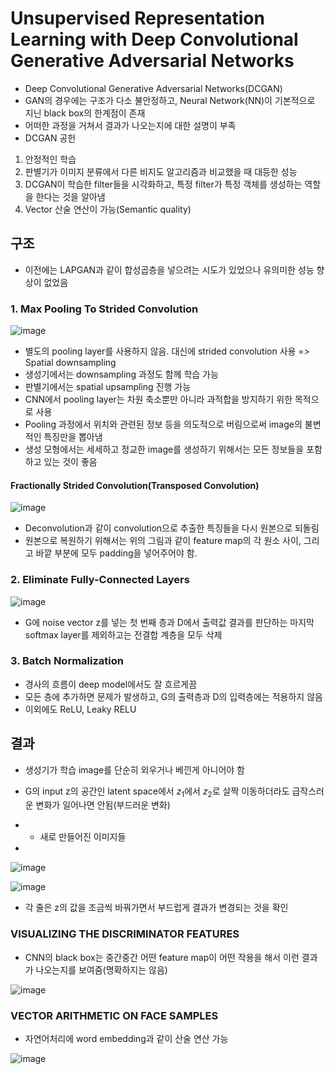 # Unsupervised Representation Learning with Deep Convolutional Generative Adversarial Networks

- Deep Convolutional Generative Adversarial Networks(DCGAN)
- GAN의 경우에는 구조가 다소 불안정하고, Neural Network(NN)이 기본적으로 지닌 black box의 한계점이 존재
- 어떠한 과정을 거쳐서 결과가 나오는지에 대한 설명이 부족
- DCGAN 공헌
1. 안정적인 학습
2. 판별기가 이미지 분류에서 다른 비지도 알고리즘과 비교했을 때 대등한 성능
3. DCGAN이 학습한 filter들을 시각화하고, 특정 filter가 특정 객체를 생성하는 역할을 한다는 것을 알아냄
4. Vector 산술 연산이 가능(Semantic quality)

## 구조

- 이전에는 LAPGAN과 같이 합성곱층을 넣으려는 시도가 있었으나 유의미한 성능 향상이 없었음 

### 1. Max Pooling To Strided Convolution

![image](https://user-images.githubusercontent.com/80622859/217151911-06039755-57cb-4073-9cc9-3e949185297d.png)

- 별도의 pooling layer를 사용하지 않음. 대신에 strided convolution 사용 => Spatial downsampling
- 생성기에서는 downsampling 과정도 함께 학습 가능
- 판별기에서는 spatial upsampling 진행 가능
- CNN에서 pooling layer는 차원 축소뿐만 아니라 과적합을 방지하기 위한 목적으로 사용
- Pooling 과정에서 위치와 관련된 정보 등을 의도적으로 버림으로써 image의 불변적인 특징만을 뽑아냄
- 생성 모형에서는 세세하고 정교한 image를 생성하기 위해서는 모든 정보들을 포함하고 있는 것이 좋음

#### Fractionally Strided Convolution(Transposed Convolution)

![image](https://user-images.githubusercontent.com/80622859/217153355-cd3af097-40dd-4bee-985c-0849cb820cd2.png)

- Deconvolution과 같이 convolution으로 추출한 특징들을 다시 원본으로 되돌림
- 원본으로 복원하기 위해서는 위의 그림과 같이 feature map의 각 원소 사이, 그리고 바깥 부분에 모두 padding을 넣어주어야 함.

### 2. Eliminate Fully-Connected Layers

![image](https://user-images.githubusercontent.com/80622859/217152022-f1cf8198-b581-4d0a-9f5b-26e2479cda37.png)

- G에 noise vector z를 넣는 첫 번째 층과 D에서 출력값 결과를 판단하는 마지막 softmax layer를 제외하고는 전결합 계층을 모두 삭제

### 3. Batch Normalization

- 경사의 흐름이 deep model에서도 잘 흐르게끔
- 모든 층에 추가하면 문제가 발생하고, G의 출력층과 D의 입력층에는 적용하지 않음
- 이외에도 ReLU, Leaky RELU 

## 결과

- 생성기가 학습 image를 단순히 외우거나 베낀게 아니어야 함
- G의 input z의 공간인 latent space에서 $z_1$에서 $z_2$로 살짝 이동하더라도 급작스러운 변화가 일어나면 안됨(부드러운 변화)

- - 새로 만들어진 이미지들
- 
![image](https://user-images.githubusercontent.com/80622859/217158491-462c1573-dfbf-4744-a484-17bf7cb28c7a.png)

![image](https://user-images.githubusercontent.com/80622859/217158400-dfe39535-b287-47cb-8ef4-41d8865908bf.png)

- 각 줄은 z의 값을 조금씩 바꿔가면서 부드럽게 결과가 변경되는 것을 확인

### VISUALIZING THE DISCRIMINATOR FEATURES

- CNN의 black box는 중간중간 어떤 feature map이 어떤 작용을 해서 이런 결과가 나오는지를 보여줌(명확하지는 않음)

![image](https://user-images.githubusercontent.com/80622859/217158853-09aa6797-9949-406f-a75b-84f042e51c60.png)

### VECTOR ARITHMETIC ON FACE SAMPLES

- 자연어처리에 word embedding과 같이 산술 연산 가능

![image](https://user-images.githubusercontent.com/80622859/217158997-c4eedd54-b7df-4e77-8087-6badf986eda8.png)
